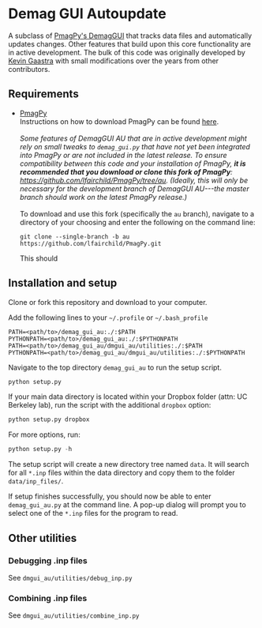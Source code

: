 # Demag GUI Autoupdate

A subclass of [PmagPy's DemagGUI](https://github.com/PmagPy/PmagPy) that tracks data files and automatically updates changes. Other features that build upon this core functionality are in active development. The bulk of this code was originally developed by [Kevin Gaastra](https://github.com/Caoimhinmg) with small modifications over the years from other contributors.

## Requirements

- [PmagPy](https://github.com/PmagPy/PmagPy)\
Instructions on how to download PmagPy can be found [here](https://github.com/PmagPy/PmagPy#how-to-get-it).\
\
*Some features of DemagGUI AU that are in active development might rely on small tweaks to `demag_gui.py`
that have not yet been integrated into PmagPy or are not included in the latest release. To ensure
compatibility between this code and your installation of PmagPy, **it is recommended that you download
or clone this fork of PmagPy**: https://github.com/lfairchild/PmagPy/tree/au.
(Ideally, this will only be necessary for the development branch of DemagGUI AU---the master branch should work on the
latest PmagPy release.)*\
\
To download and use this fork (specifically the `au` branch), navigate to a directory of your choosing and enter the following on the command
line:
    ```git
    git clone --single-branch -b au https://github.com/lfairchild/PmagPy.git
    ```
    This should

## Installation and setup

Clone or fork this repository and download to your computer. 

Add the following lines to your `~/.profile` or `~/.bash_profile`
```
PATH=<path/to>/demag_gui_au:./:$PATH
PYTHONPATH=<path/to>/demag_gui_au:./:$PYTHONPATH
PATH=<path/to>/demag_gui_au/dmgui_au/utilities:./:$PATH
PYTHONPATH=<path/to>/demag_gui_au/dmgui_au/utilities:./:$PYTHONPATH
```
Navigate to the top directory `demag_gui_au` to run the setup script.
```python
python setup.py
```
If your main data directory is located within your Dropbox folder (attn: UC Berkeley lab), run the script
with the additional `dropbox` option:
```python
python setup.py dropbox
```
For more options, run:
```python
python setup.py -h
```

The setup script will create a new directory tree named `data`. It will search for all `*.inp` files
within the data directory and copy them to the folder `data/inp_files/`. 

If setup finishes successfully, you should now be able to enter `demag_gui_au.py` at the command
line. A pop-up dialog will prompt you to select one of the `*.inp` files for the program to read.

## Other utilities
### Debugging .inp files
See `dmgui_au/utilities/debug_inp.py`

### Combining .inp files
See `dmgui_au/utilities/combine_inp.py`

